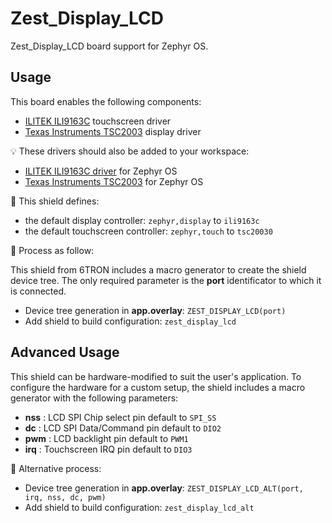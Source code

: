 # Zest_Display_LCD

Zest_Display_LCD board support for Zephyr OS.

## Usage

This board enables the following components:

- [ILITEK ILI9163C](https://www.buydisplay.com/download/ic/ILI9163.pdf) touchscreen driver
- [Texas Instruments TSC2003](https://www.ti.com/lit/ds/symlink/tsc2003.pdf) display driver

:bulb: These drivers should also be added to your workspace:

- [ILITEK ILI9163C driver](https://github.com/catie-aq/zephyr_ilitek-ili9163c) for Zephyr OS
- [Texas Instruments TSC2003](https://github.com/catie-aq/zephyr_ti-tsc2003) for Zephyr OS

:pushpin: This shield defines:

- the default display controller: `zephyr,display` to `ili9163c`
- the default touchscreen controller: `zephyr,touch` to `tsc20030`

:triangular_ruler: Process as follow:

This shield from 6TRON includes a macro generator to create the shield device tree. The only required parameter is the **port** identificator to which it is connected.

- Device tree generation in **app.overlay**: `ZEST_DISPLAY_LCD(port)`
- Add shield to build configuration: `zest_display_lcd`

## Advanced Usage

This shield can be hardware-modified to suit the user's application. To configure the hardware for a custom setup, the shield includes a macro generator with the following parameters:

- **nss** : LCD SPI Chip select pin default to `SPI_SS`
- **dc** : LCD SPI Data/Command pin default to `DIO2`
- **pwm** : LCD backlight pin default to `PWM1`
- **irq** : Touchscreen IRQ pin default to `DIO3`

:triangular_ruler: Alternative process:

- Device tree generation in **app.overlay**: `ZEST_DISPLAY_LCD_ALT(port, irq, nss, dc, pwm)`
- Add shield to build configuration: `zest_display_lcd_alt`
